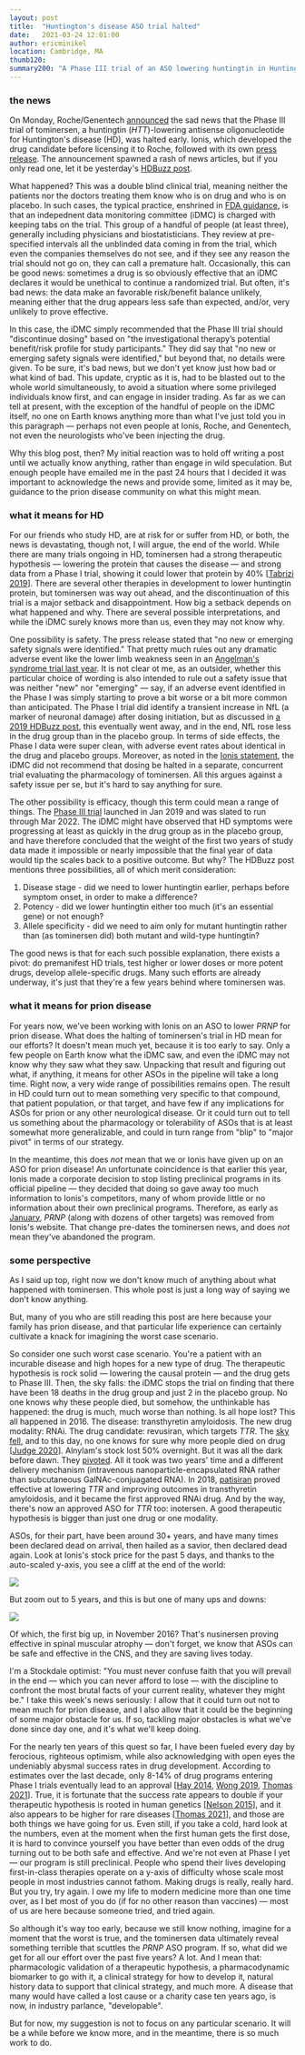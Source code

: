 ```yaml
---
layout: post
title:  "Huntington's disease ASO trial halted"
date:   2021-03-24 12:01:00
author: ericminikel
location: Cambridge, MA
thumb120: 
summary200: "A Phase III trial of an ASO lowering huntingtin in Huntington's disease has been halted. It's too early to say what this means."
---
```


### the news

On Monday, Roche/Genentech [announced](https://www.businesswire.com/news/home/20210322005754/en/Genentech-Provides-Update-on-Tominersen-Program-in-Manifest-Huntingtons-Disease) the sad news that the Phase III trial of tominersen, a huntingtin (_HTT_)-lowering antisense oligonucleotide for Huntington's disease (HD), was halted early. Ionis, which developed the drug candidate before licensing it to Roche, followed with its own [press release](https://ir.ionispharma.com/news-releases/news-release-details/ionis-partner-provides-update-clinical-studies-evaluating). The announcement spawned a rash of news articles, but if you only read one, let it be yesterday's [HDBuzz post](https://en.hdbuzz.net/300).

What happened? This was a double blind clinical trial, meaning neither the patients nor the doctors treating them know who is on drug and who is on placebo. In such cases, the typical practice, enshrined in [FDA guidance](https://www.fda.gov/media/75398/download), is that an indepednent data monitoring committee (iDMC) is charged with keeping tabs on the trial. This group of a handful of people (at least three), generally including physicians and biostatisticians. They review at pre-specified intervals all the unblinded data coming in from the trial, which even the companies themselves do not see, and if they see any reason the trial should not go on, they can call a premature halt. Occasionally, this can be good news: sometimes a drug is so obviously effective that an iDMC declares it would be unethical to continue a randomized trial. But often, it's bad news: the data make an favorable risk/benefit balance unlikely, meaning either that the drug appears less safe than expected, and/or, very unlikely to prove effective.

In this case, the iDMC simply recommended that the Phase III trial should "discontinue dosing" based on "the investigational therapy’s potential benefit/risk profile for study participants." They did say that "no new or emerging safety signals were identified," but beyond that, no details were given. To be sure, it's bad news, but we don't yet know just how bad or what kind of bad. This update, cryptic as it is, had to be blasted out to the whole world simultaneously, to avoid a situation where some privileged individuals know first, and can engage in insider trading. As far as we can tell at present, with the exception of the handful of people on the iDMC itself, no one on Earth knows anything more than what I've just told you in this paragraph &mdash; perhaps not even people at Ionis, Roche, and Genentech, not even the neurologists who've been injecting the drug.

Why this blog post, then? My initial reaction was to hold off writing a post until we actually know anything, rather than engage in wild speculation. But enough people have emailed me in the past 24 hours that I decided it was important to acknowledge the news and provide some, limited as it may be, guidance to the prion disease community on what this might mean.

### what it means for HD

For our friends who study HD, are at risk for or suffer from HD, or both, the news is devastating, though not, I will argue, the end of the world. While there are many trials ongoing in HD, tominersen had a strong therapeutic hypothesis &mdash; lowering the protein that causes the disease &mdash; and strong data from a Phase I trial, showing it could lower that protein by 40% [[Tabrizi 2019]]. There are several other therapies in development to lower huntingtin protein, but tominersen was way out ahead, and the discontinuation of this trial is a major setback and disappointment. How big a setback depends on what happened and why. There are several possible interpretations, and while the iDMC surely knows more than us, even they may not know why. 

One possibility is safety. The press release stated that "no new or emerging safety signals were identified." That pretty much rules out any dramatic adverse event like the lower limb weakness seen in an [Angelman's syndrome trial last year](/2021/01/11/rna-therapeutic-news-roundup-2020/). It is not clear ot me, as an outsider, whether this particular choice of wording is also intended to rule out a safety issue that was neither "new" nor "emerging" &mdash; say, if an adverse event identified in the Phase I was simply starting to prove a bit worse or a bit more common than anticipated. The Phase I trial did identify a transient increase in NfL (a marker of neuronal damage) after dosing initiation, but as discussed in [a 2019 HDBuzz post](https://en.hdbuzz.net/273), this eventually went away, and in the end, NfL rose less in the drug group than in the placebo group. In terms of side effects, the Phase I data were super clean, with adverse event rates about identical in the drug and placebo groups. Moreover, as noted in the [Ionis statement](https://ir.ionispharma.com/news-releases/news-release-details/ionis-partner-provides-update-clinical-studies-evaluating), the iDMC did not recommend that dosing be halted in a separate, concurrent trial evaluating the pharmacology of tominersen. All this argues against a safety issue per se, but it's hard to say anything for sure.

The other possibility is efficacy, though this term could mean a range of things. The [Phase III trial](https://clinicaltrials.gov/ct2/show/NCT03761849) launched in Jan 2019 and was slated to run through Mar 2022. The iDMC might have observed that HD symptoms were progressing at least as quickly in the drug group as in the placebo group, and have therefore concluded that the weight of the first two years of study data made it impossible or nearly impossible that the final year of data would tip the scales back to a positive outcome. But why? The HDBuzz post mentions three possibilities, all of which merit consideration:

1. Disease stage - did we need to lower huntingtin earlier, perhaps before symptom onset, in order to make a difference?
2. Potency - did we lower huntingtin either too much (it's an essential gene) or not enough?
3. Allele specificity - did we need to aim only for mutant huntingtin rather than (as tominersen did) both mutant and wild-type huntingtin?

The good news is that for each such possible explanation, there exists a pivot: do premanifest HD trials, test higher or lower doses or more potent drugs, develop allele-specific drugs. Many such efforts are already underway, it's just that they're a few years behind where tominersen was.

### what it means for prion disease

For years now, we've been working with Ionis on an ASO to lower _PRNP_ for prion disease. What does the halting of tominersen's trial in HD mean for our efforts? It doesn't mean much yet, because it is too early to say. Only a few people on Earth know what the iDMC saw, and even the iDMC may not know why they saw what they saw. Unpacking that result and figuring out what, if anything, it means for other ASOs in the pipeline will take a long time. Right now, a very wide range of possibilities remains open. The result in HD could turn out to mean something very specific to that compound, that patient population, or that target, and have few if any implications for ASOs for prion or any other neurological disease. Or it could turn out to tell us something about the pharmacology or tolerability of ASOs that is at least somewhat more generalizable, and could in turn range from "blip" to "major pivot" in terms of our strategy.

In the meantime, this does _not_ mean that we or Ionis have given up on an ASO for prion disease! An unfortunate coincidence is that earlier this year, Ionis made a corporate decision to stop listing preclinical programs in its official pipeline &mdash; they decided that doing so gave away too much information to Ionis's competitors, many of whom provide little or no information about their own preclinical programs. Therefore, as early as [January](http://web.archive.org/web/20210128175704/https://www.ionispharma.com/ionis-innovation/pipeline/), _PRNP_ (along with dozens of other targets) was removed from Ionis's website. That change pre-dates the tominersen news, and does _not_ mean they've abandoned the program.

### some perspective

As I said up top, right now we don't know much of anything about what happened with tominersen. This whole post is just a long way of saying we don't know anything.

But, many of you who are still reading this post are here because your family has prion disease, and that particular life experience can certainly cultivate a knack for imagining the worst case scenario.

So consider one such worst case scenario. You're a patient with an incurable disease and high hopes for a new type of drug. The therapeutic hypothesis is rock solid &mdash; lowering the causal protein &mdash; and the drug gets to Phase III. Then, the sky falls: the iDMC stops the trial on finding that there have been 18 deaths in the drug group and just 2 in the placebo group. No one knows why these people died, but somehow, the unthinkable has happened: the drug is much, much worse than nothing. Is all hope lost? This all happened in 2016. The disease: transthyretin amyloidosis. The new drug modality: RNAi. The drug candidate: revusiran, which targets _TTR_. The [sky fell](https://www.fiercebiotech.com/biotech/alnylam-plunges-after-deaths-sees-it-pull-phiii-blockbuster-candidate-revusiran), and to this day, no one knows for sure why more people died on drug [[Judge 2020]]. Alnylam's stock lost 50% overnight. But it was all the dark before dawn. They [pivoted](https://www.nature.com/articles/nrd.2016.226). All it took was two years' time and a different delivery mechanism (intravenous nanoparticle-encapsulated RNA rather than subcutaneous GalNAc-conjuagated RNA). In 2018, [patisiran](/2018/08/13/fda-approval-of-the-first-rnai-drug/) proved effective at lowering _TTR_ and improving outcomes in transthyretin amyloidosis, and it became the first approved RNAi drug. And by the way, there's now an approved ASO for _TTR_ too: inotersen. A good therapeutic hypothesis is bigger than just one drug or one modality.

ASOs, for their part, have been around 30+ years, and have many times been declared dead on arrival, then hailed as a savior, then declared dead again. Look at Ionis's stock price for the past 5 days, and thanks to the auto-scaled y-axis, you see a cliff at the end of the world:

![](/media/2021/03/ions-5day.png)

But zoom out to 5 years, and this is but one of many ups and downs:

![](/media/2021/03/ions-5year.png)

Of which, the first big up, in November 2016? That's nusinersen proving effective in spinal muscular atrophy &mdash; don't forget, we know that ASOs can be safe and effective in the CNS, and they are saving lives today.

I'm a Stockdale optimist: "You must never confuse faith that you will prevail in the end &mdash; which you can never afford to lose &mdash; with the discipline to confront the most brutal facts of your current reality, whatever they might be." I take this week's news seriously: I allow that it could turn out not to mean much for prion disease, and I also allow that it could be the beginning of some major obstacle for us. If so, tackling major obstacles is what we've done since day one, and it's what we'll keep doing.

For the nearly ten years of this quest so far, I have been fueled every day by ferocious, righteous optimism, while also acknowledging with open eyes the undeniably abysmal success rates in drug development. According to estimates over the last decade, only 8-14% of drug programs entering Phase I trials eventually lead to an approval [[Hay 2014], [Wong 2019], [Thomas 2021]]. True, it is fortunate that the success rate appears to double if your therapeutic hypothesis is rooted in human genetics [[Nelson 2015]], and it also appears to be higher for rare diseases [[Thomas 2021]], and those are both things we have going for us. Even still, if you take a cold, hard look at the numbers, even at the moment when the first human gets the first dose, it is hard to convince yourself you have better than even odds of the drug turning out to be both safe and effective. And we're not even at Phase I yet &mdash; our program is still preclinical. People who spend their lives developing first-in-class therapies operate on a y-axis of difficulty whose scale most people in most industries cannot fathom. Making drugs is really, really hard. But you try, try again. I owe my life to modern medicine more than one time over, as I bet most of you do (if for no other reason than vaccines) &mdash; most of us are here because someone tried, and tried again.

So although it's way too early, because we still know nothing, imagine for a moment that the worst is true, and the tominersen data ultimately reveal something terrible that scuttles the _PRNP_ ASO program. If so, what did we get for all our effort over the past five years? A lot. And I mean that: pharmacologic validation of a therapeutic hypothesis, a pharmacodynamic biomarker to go with it, a clinical strategy for how to develop it, natural history data to support that clinical strategy, and much more. A disease that many would have called a lost cause or a charity case ten years ago, is now, in industry parlance, "developable".

But for now, my suggestion is not to focus on any particular scenario. It will be a while before we know more, and in the meantime, there is so much work to do. 

[Hay 2014]: https://pubmed.ncbi.nlm.nih.gov/24406927/ "Hay M, Thomas DW, Craighead JL, Economides C, Rosenthal J. Clinical development success rates for investigational drugs. Nat Biotechnol. 2014 Jan;32(1):40-51. doi: 10.1038/nbt.2786. PMID: 24406927."

[Nelson 2015]: https://pubmed.ncbi.nlm.nih.gov/26121088/ "Nelson MR, Tipney H, Painter JL, Shen J, Nicoletti P, Shen Y, Floratos A, Sham PC, Li MJ, Wang J, Cardon LR, Whittaker JC, Sanseau P. The support of human genetic evidence for approved drug indications. Nat Genet. 2015 Aug;47(8):856-60. doi: 10.1038/ng.3314. Epub 2015 Jun 29. PMID: 26121088."

[Wong 2019]: https://pubmed.ncbi.nlm.nih.gov/29394327/ "Wong CH, Siah KW, Lo AW. Estimation of clinical trial success rates and related parameters. Biostatistics. 2019 Apr 1;20(2):273-286. doi: 10.1093/biostatistics/kxx069. PMID: 29394327; PMCID: PMC6409418."

[Tabrizi 2019]: https://pubmed.ncbi.nlm.nih.gov/31059641/ "Tabrizi SJ, Leavitt BR, Landwehrmeyer GB, Wild EJ, Saft C, Barker RA, Blair NF, Craufurd D, Priller J, Rickards H, Rosser A, Kordasiewicz HB, Czech C, Swayze EE, Norris DA, Baumann T, Gerlach I, Schobel SA, Paz E, Smith AV, Bennett CF, Lane RM; Phase 1–2a IONIS-HTTRx Study Site Teams. Targeting Huntingtin Expression in Patients with Huntington's Disease. N Engl J Med. 2019 Jun 13;380(24):2307-2316. doi: 10.1056/NEJMoa1900907. Epub 2019 May 6. Erratum in: N Engl J Med. 2019 Oct 3;381(14):1398. PMID: 31059641."

[Judge 2020]: https://pubmed.ncbi.nlm.nih.gov/32062791/ "Judge DP, Kristen AV, Grogan M, Maurer MS, Falk RH, Hanna M, Gillmore J, Garg P, Vaishnaw AK, Harrop J, Powell C, Karsten V, Zhang X, Sweetser MT, Vest J, Hawkins PN. Phase 3 Multicenter Study of Revusiran in Patients with Hereditary Transthyretin-Mediated (hATTR) Amyloidosis with Cardiomyopathy (ENDEAVOUR). Cardiovasc Drugs Ther. 2020 Jun;34(3):357-370. doi: 10.1007/s10557-019-06919-4. Erratum in: Cardiovasc Drugs Ther. 2020 Jun 16;: PMID: 32062791; PMCID: PMC7242280."

[Thomas 2021]: https://pharmaintelligence.informa.com/~/media/informa-shop-window/pharma/2021/files/reports/2021-clinical-development-success-rates-2011-2020-v17.pdf "Thomas D et al 2021. Clinical Development Success Rates and Contributing Factors 2011–2020."

